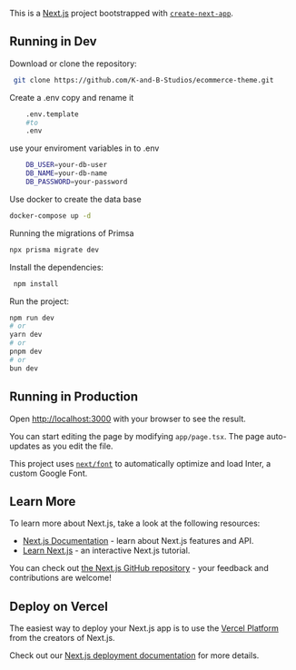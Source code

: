 This is a [Next.js](https://nextjs.org/) project bootstrapped with [`create-next-app`](https://github.com/vercel/next.js/tree/canary/packages/create-next-app).

## Running in Dev

Download or clone the repository:

```bash
 git clone https://github.com/K-and-B-Studios/ecommerce-theme.git 
 ```

Create a .env copy and rename it 

```bash
    .env.template
    #to 
    .env
```

use your enviroment variables in to .env

```bash
    DB_USER=your-db-user
    DB_NAME=your-db-name
    DB_PASSWORD=your-password 
```

Use docker to create the data base

```bash
docker-compose up -d
```

Running the migrations of Primsa 

```bash
npx prisma migrate dev
```

Install the dependencies:

```bash
 npm install 
 ```

Run the project:

```bash
npm run dev
# or
yarn dev
# or
pnpm dev
# or
bun dev
```

## Running in Production 



Open [http://localhost:3000](http://localhost:3000) with your browser to see the result.

You can start editing the page by modifying `app/page.tsx`. The page auto-updates as you edit the file.

This project uses [`next/font`](https://nextjs.org/docs/basic-features/font-optimization) to automatically optimize and load Inter, a custom Google Font.

## Learn More

To learn more about Next.js, take a look at the following resources:

- [Next.js Documentation](https://nextjs.org/docs) - learn about Next.js features and API.
- [Learn Next.js](https://nextjs.org/learn) - an interactive Next.js tutorial.

You can check out [the Next.js GitHub repository](https://github.com/vercel/next.js/) - your feedback and contributions are welcome!

## Deploy on Vercel

The easiest way to deploy your Next.js app is to use the [Vercel Platform](https://vercel.com/new?utm_medium=default-template&filter=next.js&utm_source=create-next-app&utm_campaign=create-next-app-readme) from the creators of Next.js.

Check out our [Next.js deployment documentation](https://nextjs.org/docs/deployment) for more details.
